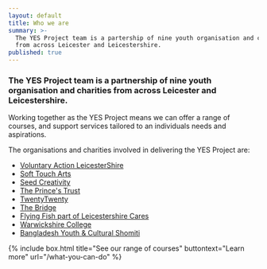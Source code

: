 ```yaml
---
layout: default
title: Who we are
summary: >-
  The YES Project team is a partership of nine youth organisation and charities
  from across Leicester and Leicestershire.
published: true
---
```


### The YES Project team is a partnership of nine youth organisation and charities from across Leicester and Leicestershire. 

Working together as the YES Project means we can offer a range of courses, and support services tailored to an individuals needs and aspirations.

The organisations and charities involved in delivering the YES Project are:

- [Voluntary Action LeicesterShire](http://www.valonline.org.uk)
- [Soft Touch Arts](http://www.soft-touch.org.uk/)
- [Seed Creativity](http://www.seedcreativity.co.uk/)
- [The Prince's Trust](https://www.princes-trust.org.uk/)
- [TwentyTwenty](http://www.twentytwenty.org.uk/)
- [The Bridge](https://www.thebridge-eastmidlands.org.uk/)
- [Flying Fish part of Leicestershire Cares](http://www.leicestershirecares.co.uk/)
- [Warwickshire College](https://www.warwickshire.ac.uk/)
- [Bangladesh Youth & Cultural Shomiti](http://www.bycs.org.uk/)

{% include box.html title="See our range of courses" buttontext="Learn more" url="/what-you-can-do" %}
